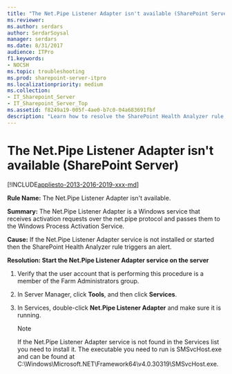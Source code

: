 ```yaml
---
title: "The Net.Pipe Listener Adapter isn't available (SharePoint Server)"
ms.reviewer: 
ms.author: serdars
author: SerdarSoysal
manager: serdars
ms.date: 8/31/2017
audience: ITPro
f1.keywords:
- NOCSH
ms.topic: troubleshooting
ms.prod: sharepoint-server-itpro
ms.localizationpriority: medium
ms.collection:
- IT_Sharepoint_Server
- IT_Sharepoint_Server_Top
ms.assetid: f8249a19-005f-4ae0-b7c0-04a683691fbf
description: "Learn how to resolve the SharePoint Health Analyzer rule: The Net.Pipe Listener Adapter isn't available, for SharePoint Server."
---
```


# The Net.Pipe Listener Adapter isn't available (SharePoint Server)

[!INCLUDE[appliesto-2013-2016-2019-xxx-md](../includes/appliesto-2013-2016-2019-xxx-md.md)]
  
 **Rule Name:** The Net.Pipe Listener Adapter isn't available. 
  
 **Summary:** The Net.Pipe Listener Adapter is a Windows service that receives activation requests over the net.pipe protocol and passes them to the Windows Process Activation Service. 
  
 **Cause:** If the Net.Pipe Listener Adapter service is not installed or started then the SharePoint Health Analyzer rule triggers an alert. 
  
 **Resolution: Start the Net.Pipe Listener Adapter service on the server**
  
1. Verify that the user account that is performing this procedure is a member of the Farm Administrators group.
    
2. In Server Manager, click **Tools**, and then click **Services**.
    
3. In Services, double-click **Net.Pipe Listener Adapter** and make sure it is running. 
    
    > [!NOTE]
    > If the Net.Pipe Listener Adapter service is not found in the Services list you need to install it. The executable you need to run is SMSvcHost.exe and can be found at C:\Windows\Microsoft.NET\Framework64\v4.0.30319\SMSvcHost.exe. 
  

